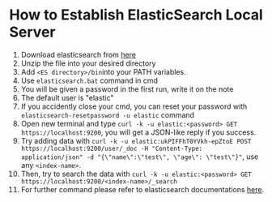 # How to Establish ElasticSearch Local Server
1. Download elasticsearch from [here][elasticdownload]
2. Unzip the file into your desired directory
3. Add `<ES directory>/bin`into your PATH variables. 
4. Use `elasticsearch.bat` command in cmd
5. You will be given a password in the first run, write it on the note
6. The default user is "elastic"
7. If you accidently close your cmd, you can reset your password with `elasticsearch-resetpassword -u elastic` command
8. Open new terminal and type `curl -k -u elastic:<password> GET https://localhost:9200`, you will get a JSON-like reply if you success.
9.  Try adding data with `curl -k -u elastic:ukPIFFhT0YVkh-epZtoE POST https://localhost:9200/user/_doc -H "Content-Type: application/json" -d "{\"name\":\"test\", \"age\": \"test\"}"`, use any `<index-name>`.
10. Then, try to search the data with `curl -k -u elastic:<password> GET https://localhost:9200/<index-name>/_search`
11. For further command please refer to elasticsearch documentations [here][elasticdocs].


[elasticdownload]: https://www.elastic.co/downloads/elasticsearch
[elasticdocs]: https://www.elastic.co/guide/en/elasticsearch/reference/current/index.html